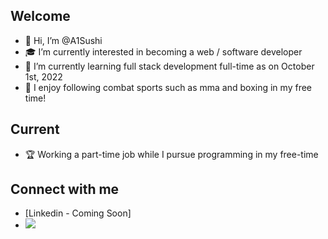 ## Welcome
- 👋 Hi, I’m @A1Sushi
- 🎓 I’m currently interested in becoming a web / software developer
- 🌱 I’m currently learning full stack development full-time as on October 1st, 2022
- 👾 I enjoy following combat sports such as mma and boxing in my free time! 

## Current
- 🏆 Working a part-time job while I pursue programming in my free-time  

## Connect with me
- [Linkedin - Coming Soon]
- ![](https://media.tenor.com/tg_jVagP_c8AAAAd/maillib.gif)

<!---
A1Sushi/A1Sushi is a ✨ special ✨ repository because its `README.md` (this file) appears on your GitHub profile.
You can click the Preview link to take a look at your changes.
--->
